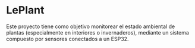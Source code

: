 # LePlant
Este proyecto tiene como objetivo monitorear el estado ambiental de plantas (especialmente en interiores o invernaderos), mediante un sistema compuesto por sensores conectados a un ESP32.
